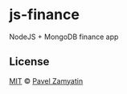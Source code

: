 # js-finance

NodeJS + MongoDB finance app  

## License

[MIT](https://github.com/pavelzamyatin/js-finance/blob/master/LICENSE) © [Pavel Zamyatin](https://github.com/pavelzamyatin)
